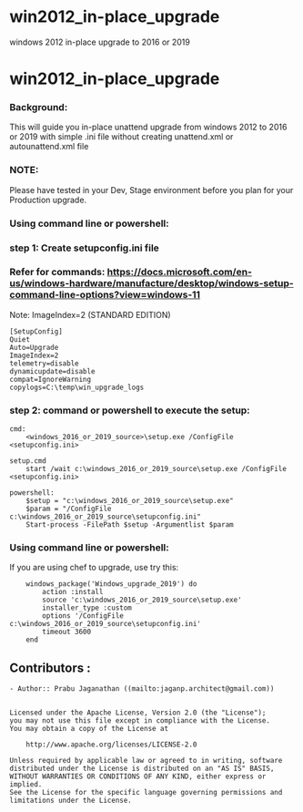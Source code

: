 # win2012_in-place_upgrade
windows 2012 in-place upgrade to 2016 or 2019


# win2012_in-place_upgrade

### Background:

This will guide you in-place unattend upgrade from windows 2012 to 2016 or 2019 with simple .ini file without creating unattend.xml or autounattend.xml file

### NOTE: 

Please have tested in your Dev, Stage environment before you plan for your Production upgrade.

### Using command line or powershell:

### step 1: Create setupconfig.ini file

### Refer for commands: https://docs.microsoft.com/en-us/windows-hardware/manufacture/desktop/windows-setup-command-line-options?view=windows-11

Note: ImageIndex=2 (STANDARD EDITION)

    [SetupConfig]
    Quiet
    Auto=Upgrade
    ImageIndex=2
    telemetry=disable
    dynamicupdate=disable
    compat=IgnoreWarning
    copylogs=C:\temp\win_upgrade_logs

### step 2: command or powershell to execute the setup:

    cmd:
        <windows_2016_or_2019_source>\setup.exe /ConfigFile <setupconfig.ini>
    
    setup.cmd
        start /wait c:\windows_2016_or_2019_source\setup.exe /ConfigFile <setupconfig.ini>

    powershell:
        $setup = "c:\windows_2016_or_2019_source\setup.exe"
        $param = "/ConfigFile c:\windows_2016_or_2019_source\setupconfig.ini"
        Start-process -FilePath $setup -Argumentlist $param

### Using command line or powershell:

If you are using chef to upgrade, use try this:

        windows_package('Windows_upgrade_2019') do
            action :install
            source 'c:\windows_2016_or_2019_source\setup.exe'
            installer_type :custom
            options '/ConfigFile c:\windows_2016_or_2019_source\setupconfig.ini'
            timeout 3600
        end

## Contributors :

    - Author:: Prabu Jaganathan ((mailto:jaganp.architect@gmail.com))

```text

Licensed under the Apache License, Version 2.0 (the "License");
you may not use this file except in compliance with the License.
You may obtain a copy of the License at

    http://www.apache.org/licenses/LICENSE-2.0

Unless required by applicable law or agreed to in writing, software
distributed under the License is distributed on an "AS IS" BASIS,
WITHOUT WARRANTIES OR CONDITIONS OF ANY KIND, either express or implied.
See the License for the specific language governing permissions and
limitations under the License.
```